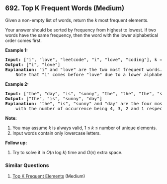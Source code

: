 <!--|This file generated by command(leetcode description); DO NOT EDIT.    |-->
<!--+----------------------------------------------------------------------+-->
<!--|@author    Openset <openset.wang@gmail.com>                           |-->
<!--|@link      https://github.com/openset                                 |-->
<!--|@home      https://github.com/openset/leetcode                        |-->
<!--+----------------------------------------------------------------------+-->

## 692. Top K Frequent Words (Medium)

<p>Given a non-empty list of words, return the <i>k</i> most frequent elements.</p>
<p>Your answer should be sorted by frequency from highest to lowest. If two words have the same frequency, then the word with the lower alphabetical order comes first.</p>

<p><b>Example 1:</b><br />
<pre>
<b>Input:</b> ["i", "love", "leetcode", "i", "love", "coding"], k = 2
<b>Output:</b> ["i", "love"]
<b>Explanation:</b> "i" and "love" are the two most frequent words.
    Note that "i" comes before "love" due to a lower alphabetical order.
</pre>
</p>

<p><b>Example 2:</b><br />
<pre>
<b>Input:</b> ["the", "day", "is", "sunny", "the", "the", "the", "sunny", "is", "is"], k = 4
<b>Output:</b> ["the", "is", "sunny", "day"]
<b>Explanation:</b> "the", "is", "sunny" and "day" are the four most frequent words,
    with the number of occurrence being 4, 3, 2 and 1 respectively.
</pre>
</p>

<p><b>Note:</b><br>
<ol>
<li>You may assume <i>k</i> is always valid, 1 &le; <i>k</i> &le; number of unique elements.</li>
<li>Input words contain only lowercase letters.</li>
</ol>
</p>

<p><b>Follow up:</b><br />
<ol>
<li>Try to solve it in <i>O</i>(<i>n</i> log <i>k</i>) time and <i>O</i>(<i>n</i>) extra space.</li>
</ol>
</p>

### Similar Questions
  1. [Top K Frequent Elements](https://github.com/openset/leetcode/tree/master/problems/top-k-frequent-elements) (Medium)

